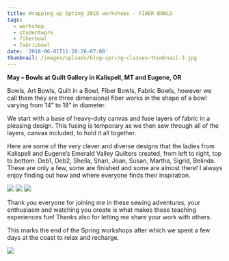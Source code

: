 ```yaml
---
title: Wrapping up Spring 2018 workshops - FIBER BOWLS
tags:
  - workshop
  - studentwork
  - fiberbowl
  - fabricbowl
date: '2018-06-01T11:28:26-07:00'
thumbnail: /images/uploads/blog-spring-classes-thumbnail-3.jpg
---
```

**May – Bowls at Quilt Gallery in Kalispell, MT and Eugene, OR**

Bowls, Art Bowls, Quilt in a Bowl, Fiber Bowls, Fabric Bowls, however we call them they are three dimensional fiber works in the shape of a bowl varying from 14” to 18” in diameter.  

We start with a base of heavy-duty canvas and fuse layers of fabric in a pleasing design.  This fusing is temporary as we then sew through all of the layers, canvas included, to hold it all together.

Here are some of the very clever and diverse designs that the ladies from Kalispell and Eugene’s Emerald Valley Quilters created, from left to right, top to bottom: Deb1, Deb2, Sheila, Shari, Joan, Susan, Martha, Sigrid, Belinda. These are only a few,  some are finished and some are almost there! I always enjoy finding out how and where everyone finds their inspiration.

<img class="img-responsive" src="/images/uploads/blog-2018-spring-classes-kalispell-5.jpg">

<img class="img-responsive" src="/images/uploads/blog-2018-spring-classes-kalispell-6.jpg">

<img class="img-responsive" src="/images/uploads/blog-2018-spring-classes-eugene-1.jpg">

Thank you everyone for joining me in these sewing adventures, your enthusiasm and watching you create is what makes these teaching experiences fun!  Thanks also for letting me share your work with others.

This marks the end of the Spring workshops after which we spent a few days at the coast to relax and recharge.

<img class="img-responsive" src="/images/uploads/blog-2018-spring-classes-eugene-2.jpg">

